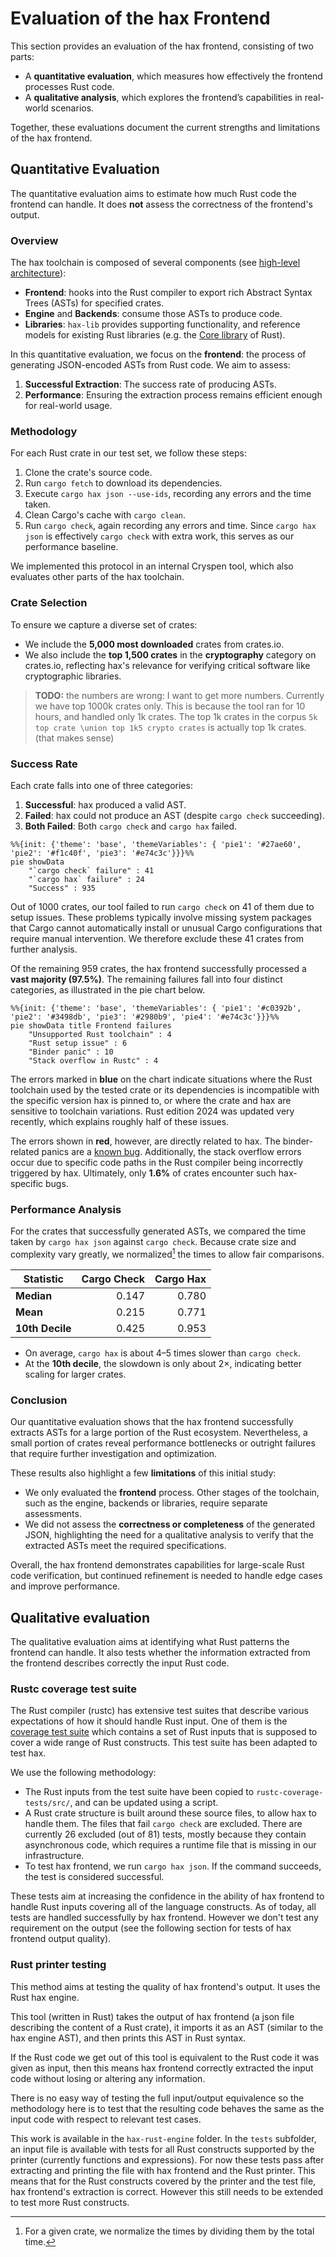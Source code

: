 # Evaluation of the hax Frontend

This section provides an evaluation of the hax frontend, consisting of two parts:

- A **quantitative evaluation**, which measures how effectively the frontend processes Rust code.
- A **qualitative analysis**, which explores the frontend’s capabilities in real-world scenarios.

Together, these evaluations document the current strengths and limitations of the hax frontend.

## Quantitative Evaluation

The quantitative evaluation aims to estimate how much Rust code the frontend can handle. It does **not** assess the correctness of the frontend's output.

### Overview

The hax toolchain is composed of several components (see [high-level architecture](./index.md#high-level-arch)):

- **Frontend**: hooks into the Rust compiler to export rich Abstract Syntax Trees (ASTs) for specified crates.
- **Engine** and **Backends**: consume those ASTs to produce code.
- **Libraries**: `hax-lib` provides supporting functionality, and reference models for existing Rust libraries (e.g. the [Core library](https://doc.rust-lang.org/stable/core/) of Rust).

In this quantitative evaluation, we focus on the **frontend**: the process of generating JSON-encoded ASTs from Rust code. We aim to assess:

1. **Successful Extraction**: The success rate of producing ASTs.
2. **Performance**: Ensuring the extraction process remains efficient enough for real-world usage.

### Methodology

For each Rust crate in our test set, we follow these steps:

1. Clone the crate's source code.
2. Run `cargo fetch` to download its dependencies.
3. Execute `cargo hax json --use-ids`, recording any errors and the time taken.
4. Clean Cargo's cache with `cargo clean`.
5. Run `cargo check`, again recording any errors and time. Since `cargo hax json` is effectively `cargo check` with extra work, this serves as our performance baseline.

We implemented this protocol in an internal Cryspen tool, which also evaluates other parts of the hax toolchain.

### Crate Selection

To ensure we capture a diverse set of crates:

- We include the **5,000 most downloaded** crates from crates.io.
- We also include the **top 1,500 crates** in the **cryptography** category on crates.io, reflecting hax's relevance for verifying critical software like cryptographic libraries.

> **TODO:** the numbers are wrong: I want to get more numbers. Currently we have top 1000k crates only. This is because the tool ran for 10 hours, and handled only 1k crates. The top 1k crates in the corpus `5k top crate \union top 1k5 crypto crates` is actually top 1k crates. (that makes sense)

### Success Rate

Each crate falls into one of three categories:

1. **Successful**: hax produced a valid AST.
2. **Failed**: hax could not produce an AST (despite `cargo check` succeeding).
3. **Both Failed**: Both `cargo check` and `cargo hax` failed.

```mermaid
%%{init: {'theme': 'base', 'themeVariables': { 'pie1': '#27ae60', 'pie2': '#f1c40f', 'pie3': '#e74c3c'}}}%%
pie showData
    "`cargo check` failure" : 41
    "`cargo hax` failure" : 24
    "Success" : 935
```

Out of 1000 crates, our tool failed to run `cargo check` on 41 of them due to
setup issues. These problems typically involve missing system packages that
Cargo cannot automatically install or unusual Cargo configurations that require
manual intervention. We therefore exclude these 41 crates from further analysis.

Of the remaining 959 crates, the hax frontend successfully processed a **vast
majority (97.5%)**. The remaining failures fall into four distinct categories,
as illustrated in the pie chart below.

```mermaid
%%{init: {'theme': 'base', 'themeVariables': { 'pie1': '#c0392b', 'pie2': '#3498db', 'pie3': '#2980b9', 'pie4': '#e74c3c'}}}%%
pie showData title Frontend failures
    "Unsupported Rust toolchain" : 4
    "Rust setup issue" : 6
    "Binder panic" : 10
    "Stack overflow in Rustc" : 4
```

The errors marked in **blue** on the chart indicate situations where the Rust
toolchain used by the tested crate or its dependencies is incompatible with the
specific version hax is pinned to, or where the crate and hax are sensitive to
toolchain variations. Rust edition 2024 was updated very recently, which
explains roughly half of these issues.

The errors shown in **red**, however, are directly related to hax. The
binder-related panics are a [known
bug](https://github.com/cryspen/hax/issues/1046). Additionally, the stack
overflow errors occur due to specific code paths in the Rust compiler being
incorrectly triggered by hax. Ultimately, only **1.6%** of crates encounter such
hax-specific bugs.

### Performance Analysis

For the crates that successfully generated ASTs, we compared the time taken by `cargo hax json` against `cargo check`. Because crate size and complexity vary greatly, we normalized[^1] the times to allow fair comparisons.

<div class="center-table" markdown>

| Statistic       | Cargo Check | Cargo Hax |
|-----------------|------------:|----------:|
| **Median**      |       0.147 |     0.780 |
| **Mean**        |       0.215 |     0.771 |
| **10th Decile** |       0.425 |     0.953 |

</div>

<!-- We break down the results into **cryptography crates** and **general crates**: -->

<!-- #### Cryptography Crates

| Statistic       | Cargo Check | Cargo Hax |
|-----------------|------------:|----------:|
| **Median**      |       0.148 |     0.796 |
| **Mean**        |       0.199 |     0.777 |
| **10th Decile** |       0.411 |     0.948 | -->

- On average, `cargo hax` is about 4–5 times slower than `cargo check`.
- At the **10th decile**, the slowdown is only about 2×, indicating better scaling for larger crates.

### Conclusion

Our quantitative evaluation shows that the hax frontend successfully extracts ASTs for a large portion of the Rust ecosystem. Nevertheless, a small portion of crates reveal performance bottlenecks or outright failures that require further investigation and optimization.

These results also highlight a few **limitations** of this initial study:

- We only evaluated the **frontend** process. Other stages of the toolchain, such as the engine, backends or libraries, require separate assessments.
- We did not assess the **correctness or completeness** of the generated JSON, highlighting the need for a qualitative analysis to verify that the extracted ASTs meet the required specifications.

Overall, the hax frontend demonstrates capabilities for large-scale Rust code verification, but continued refinement is needed to handle edge cases and improve performance.

[^1]: For a given crate, we normalize the times by dividing them by the total time.

## Qualitative evaluation

The qualitative evaluation aims at identifying what Rust patterns the frontend can handle. It also tests whether the information extracted from the frontend describes correctly the input Rust code.

### Rustc coverage test suite

The Rust compiler (rustc) has extensive test suites that describe various expectations of how it should handle Rust input. One of them is the [coverage test suite](https://rustc-dev-guide.rust-lang.org/tests/compiletest.html#coverage-tests) which contains a set of Rust inputs that is supposed to cover a wide range of Rust constructs. This test suite has been adapted to test hax.

We use the following methodology:
- The Rust inputs from the test suite have been copied to `rustc-coverage-tests/src/`, and can be updated using a script.
- A Rust crate structure is built around these source files, to allow hax to handle them. The files that fail `cargo check` are excluded. There are currently 26 excluded (out of 81) tests, mostly because they contain asynchronous code, which requires a runtime file that is missing in our infrastructure.
- To test hax frontend, we run `cargo hax json`. If the command succeeds, the test is considered successful.

These tests aim at increasing the confidence in the ability of hax frontend to handle Rust inputs covering all of the language constructs. As of today, all tests are handled successfully by hax frontend. However we don't test any requirement on the output (see the following section for tests of hax frontend output quality).

### Rust printer testing

This method aims at testing the quality of hax frontend's output. It uses the Rust hax engine.

This tool (written in Rust) takes the output of hax frontend (a json file describing the content of a Rust crate), it imports it as an AST (similar to the hax engine AST), and then prints this AST in Rust syntax. 

If the Rust code we get out of this tool is equivalent to the Rust code it was given as input, then this means hax frontend correctly extracted the input code without losing or altering any information.

There is no easy way of testing the full input/output equivalence so the methodology here is to test that the resulting code behaves the same as the input code with respect to relevant test cases.

This work is available in the `hax-rust-engine` folder. In the `tests` subfolder, an input file is available with tests for all Rust constructs supported by the printer (currently functions and expressions). For now these tests pass after extracting and printing the file with hax frontend and the Rust printer. This means that for the Rust constructs covered by the printer and the test file, hax frontend's extraction is correct. However this still needs to be extended to test more Rust constructs.
